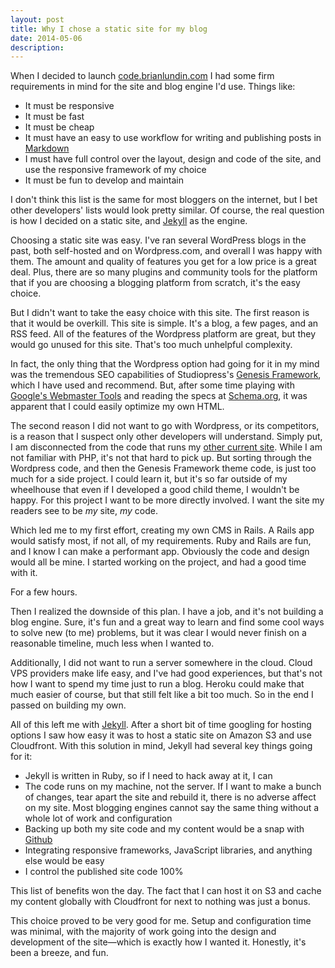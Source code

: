 ```yaml
---
layout: post
title: Why I chose a static site for my blog
date: 2014-05-06
description:
---
```

When I decided to launch [code.brianlundin.com](http://code.brianlundin.com) I had some firm requirements in mind for the site and blog engine I'd use. Things like:

* It must be responsive
* It must be fast
* It must be cheap
* It must have an easy to use workflow for writing and publishing posts in [Markdown](https://daringfireball.net/projects/markdown/basics)
* I must have full control over the layout, design and code of the site, and use the responsive framework of my choice
* It must be fun to develop and maintain

I don't think this list is the same for most bloggers on the internet, but I bet other developers' lists would look pretty similar. Of course, the real question is how I decided on a static site, and [Jekyll](http://jekyllrb.com) as the engine.

Choosing a static site was easy. I've ran several WordPress blogs in the past, both self-hosted and on Wordpress.com, and overall I was happy with them. The amount and quality of features you get for a low price is a great deal. Plus, there are so many plugins and community tools for the platform that if you are choosing a blogging platform from scratch, it's the easy choice.

But I didn't want to take the easy choice with this site. The first reason is that it would be overkill. This site is simple. It's a blog, a few pages, and an RSS feed. All of the features of the Wordpress platform are great, but they would go unused for this site. That's too much unhelpful complexity. 

In fact, the only thing that the Wordpress option had going for it in my mind was the tremendous SEO capabilities of Studiopress's [Genesis Framework](http://my.studiopress.com/themes/genesis/), which I have used and recommend. But, after some time playing with [Google's Webmaster Tools](https://www.google.com/webmasters/tools/home) and reading the specs at [Schema.org](http://schema.org), it was apparent that I could easily optimize my own HTML.

The second reason I did not want to go with Wordpress, or its competitors, is a reason that I suspect only other developers will understand. Simply put, I am disconnected from the code that runs my [other current site](http://brianlundin.com). While I am not familiar with PHP, it's not that hard to pick up. But sorting through the Wordpress code, and then the Genesis Framework theme code, is just too much for a side project. I could learn it, but it's so far outside of my wheelhouse that even if I developed a good child theme, I wouldn't be happy. For this project I want to be more directly involved. I want the site my readers see to be *my* site, *my* code.

Which led me to my first effort, creating my own CMS in Rails. A Rails app would satisfy most, if not all, of my requirements. Ruby and Rails are fun, and I know I can make a performant app. Obviously the code and design would all be mine. I started working on the project, and had a good time with it.

For a few hours.

Then I realized the downside of this plan. I have a job, and it's not building a blog engine. Sure, it's fun and a great way to learn and find some cool ways to solve new (to me) problems, but it was clear I would never finish on a reasonable timeline, much less when I wanted to. 

Additionally, I did not want to run a server somewhere in the cloud. Cloud VPS providers make life easy, and I've had good experiences, but that's not how I want to spend my time just to run a blog. Heroku could make that much easier of course, but that still felt like a bit too much. So in the end I passed on building my own.

All of this left me with [Jekyll](http://jekyllrb.com). After a short bit of time googling for hosting options I saw how easy it was to host a static site on Amazon S3 and use Cloudfront. With this solution in mind, Jekyll had several key things going for it:

* Jekyll is written in Ruby, so if I need to hack away at it, I can
* The code runs on my machine, not the server. If I want to make a bunch of changes, tear apart the site and rebuild it, there is no adverse affect on my site. Most blogging engines cannot say the same thing without a whole lot of work and configuration
* Backing up both my site code and my content would be a snap with [Github](https://github.com/blundin/code-blog)
* Integrating responsive frameworks, JavaScript libraries, and anything else would be easy
* I control the published site code 100%

This list of benefits won the day. The fact that I can host it on S3 and cache my content globally with Cloudfront for next to nothing was just a bonus.

This choice proved to be very good for me. Setup and configuration time was minimal, with the majority of work going into the design and development of the site—which is exactly how I wanted it. Honestly, it's been a breeze, and fun.